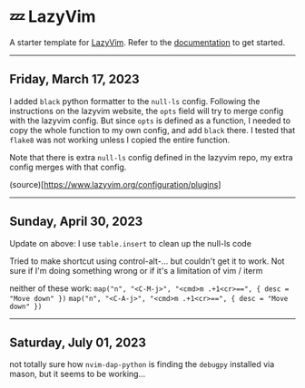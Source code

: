 # 💤 LazyVim

A starter template for [LazyVim](https://github.com/LazyVim/LazyVim).
Refer to the [documentation](https://lazyvim.github.io/installation) to get started.

---

## Friday, March 17, 2023

I added `black` python formatter to the `null-ls` config. Following the instructions on the lazyvim website, the `opts` field will try to merge config with the lazyvim config. But since `opts` is defined as a function, I needed to copy the whole function to my own config, and add `black` there. I tested that `flake8` was not working unless I copied the entire function.

Note that there is extra `null-ls` config defined in the lazyvim repo, my extra config merges with that config.

(source)[https://www.lazyvim.org/configuration/plugins]

---

## Sunday, April 30, 2023

Update on above: I use `table.insert` to clean up the null-ls code

Tried to make shortcut using control-alt-... but couldn't get it to work. Not sure if I'm doing something wrong or if it's a limitation of vim / iterm

neither of these work:
`map("n", "<C-M-j>", "<cmd>m .+1<cr>==", { desc = "Move down" })`
`map("n", "<C-A-j>", "<cmd>m .+1<cr>==", { desc = "Move down" })`

---

## Saturday, July 01, 2023

not totally sure how `nvim-dap-python` is finding the `debugpy` installed via mason, but it seems to be working...
